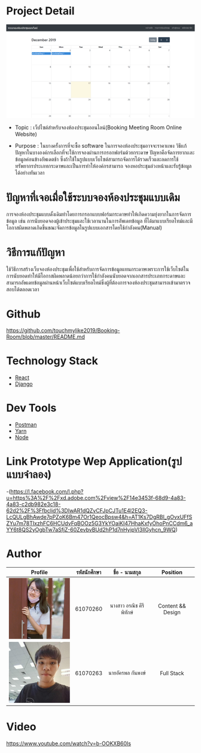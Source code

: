 # Project Detail
 <img src="./images/index.png">
 
 - Topic : เว็ปไซต์สำหรับจองห้องประชุมออนไลน์(Booking Meeting Room Online Website)
 
 - Purpose : ในบางครั้งการที่จะซื้อ software ในการจองห้องประชุมอาจจะราคาเเพง วิธีเเก้ปัญหาในบางองค์กรเลือกที่จะใช้การจองผ่านการกรอกฟอร์มด้วยกระดาษ 
 ปัญหาคือจัดการยากเเละข้อมูลค่อนข้างอัพเดตช้า ซึ่งถ้าใช้ในรูปแบบเว็บไซต์สามารถจัดการได้รวดเร็วและลดการใช้ทรัพยากรประเภทกระดาษและเป็นการทำให้องค์กรสามารถ
 จองหอประชุมล่วงหน้าและรับรู้ข้อมูลได้อย่างทันเวลา
 
# ปัญหาที่เจอเมื่อใช้ระบบจองห้องประชุมแบบเดิม
การจองห้องประชุมแบบดั้งเดิมทำโดยการกรอกแบบฟอร์มกระดาษทำให้เกิดความยุ่งยากในการจัดการข้อมูล เช่น การนับยอดจองผู้เข้าประชุมและใช้เวลานานในการอัพเดทข้อมูล
ที่ได้มาแบบเรียลไทม์และมีโอกาสผิดพลาดเกิดขึ้นขณะจัดการข้อมูลในรูปแบบเอกสารโดยใช้กำลังคน(Manual)

# วิธีการแก้ปัญหา
ใช้วิธีการสร้างเว็บจองห้องประชุมเพื่อใช้สำหรับการจัดการข้อมูลแทนกระดาษเพราะการใช้เว็บไซต์ในการนับยอดทำให้มีโอกาสผิดพลาดน้อยกว่าการใช้กำลังคนนับยอดจากเอกสารประเภทกระดาษและสามารถอัพเดทข้อมูลผ่านหน้าเว็บไซต์แบบเรียลไทม์ซึ่งผู้ที่ต้องการจองห้องประชุมสามารถเข้ามาตรวจสอบได้ตลอดเวลา

# Github 
https://github.com/touchmylike2019/Booking-Room/blob/master/README.md
 
# Technology Stack
 - [React](https://reactjs.org/)
 - [Django](https://www.djangoproject.com/)
 
# Dev Tools
 - [Postman](https://www.getpostman.com/)
 - [Yarn](https://yarnpkg.com/lang/en/)
 - [Node](https://nodejs.org/en/)
 
# Link Prototype Wep Application(รูปแบบจำลอง)
-(https://l.facebook.com/l.php?u=https%3A%2F%2Fxd.adobe.com%2Fview%2F14e3453f-68d9-4a83-4a83-c2db982e3c18-62d2%2F%3Ffbclid%3DIwAR1dQZvCFJpCJTu1E4l2EQ3-LcQULgBhAwde7pPZoK6Bm47Or1QeocBpsw4&h=AT1Ks7DgRBI_gOvxUFfSZYu7m78TIxzhFC6HCUdvFqBOOz5G3YkYOaiKI47HhaKxfyOhoPnCCdm6_aYY6t8QS2yOgbTw7aSfjZ-60ZevbvBUd2hP1d7nHyipVl3llGyhcn_9WQ)

# Author
| Profile | รหัสนักศึกษา        | ชื่อ - นามสกุล | Position |
|:---------:| :-------------: |:---------------------:| :-------------: |
| <a><img src="./images/260.png" width="200px"></a> | 61070260    | นางสาว อรณิช คีรีพิทักษ์| Content && Design | 
<a><img src="./images/263.jfif" width="200px"></a> | 61070263    | นายอัครพล กันพงษ์| Full Stack |

# Video 
https://www.youtube.com/watch?v=b-OOKXB60Is
